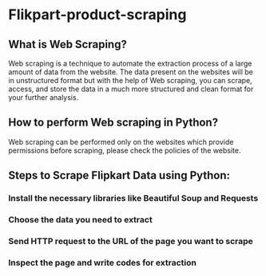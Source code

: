 # Flikpart-product-scraping

## What is Web Scraping?
Web scraping is a technique to automate the extraction process of a large amount of data from the website. The data present on the websites will be in unstructured format but with the help of Web scraping, you can scrape, access, and store the data in a much more structured and clean format for your further analysis.

## How to perform Web scraping in Python?
Web scraping can be performed only on the websites which provide permissions before scraping, please check the policies of the website.

## Steps to Scrape Flipkart Data using Python:
### Install the necessary libraries like Beautiful Soup and Requests
### Choose the data you need to extract
### Send HTTP request to the URL of the page you want to scrape
### Inspect the page and write codes for extraction
